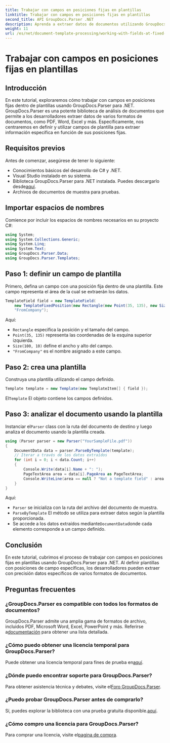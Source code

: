 ```yaml
---
title: Trabajar con campos en posiciones fijas en plantillas
linktitle: Trabajar con campos en posiciones fijas en plantillas
second_title: API GroupDocs.Parser .NET
description: Aprenda a extraer datos de documentos utilizando GroupDocs.Parser para .NET. Tutorial completo con ejemplos de código.
weight: 11
url: /es/net/document-template-processing/working-with-fields-at-fixed-positions-in-templates/
---
```


# Trabajar con campos en posiciones fijas en plantillas

## Introducción
En este tutorial, exploraremos cómo trabajar con campos en posiciones fijas dentro de plantillas usando GroupDocs.Parser para .NET. GroupDocs.Parser es una potente biblioteca de análisis de documentos que permite a los desarrolladores extraer datos de varios formatos de documentos, como PDF, Word, Excel y más. Específicamente, nos centraremos en definir y utilizar campos de plantilla para extraer información específica en función de sus posiciones fijas.
## Requisitos previos
Antes de comenzar, asegúrese de tener lo siguiente:
- Conocimientos básicos del desarrollo de C# y .NET.
- Visual Studio instalado en su sistema.
- Biblioteca GroupDocs.Parser para .NET instalada. Puedes descargarlo desde[aquí](https://releases.groupdocs.com/parser/net/).
- Archivos de documentos de muestra para pruebas.

## Importar espacios de nombres
Comience por incluir los espacios de nombres necesarios en su proyecto C#:
```csharp
using System;
using System.Collections.Generic;
using System.Linq;
using System.Text;
using GroupDocs.Parser.Data;
using GroupDocs.Parser.Templates;
```
## Paso 1: definir un campo de plantilla
Primero, defina un campo con una posición fija dentro de una plantilla. Este campo representa el área de la cual se extraerán los datos.
```csharp
TemplateField field = new TemplateField(
    new TemplateFixedPosition(new Rectangle(new Point(35, 135), new Size(100, 10))),
    "FromCompany");
```
Aquí:
- `Rectangle` especifica la posición y el tamaño del campo.
- `Point(35, 135)` representa las coordenadas de la esquina superior izquierda.
- `Size(100, 10)` define el ancho y alto del campo.
- `"FromCompany"` es el nombre asignado a este campo.
## Paso 2: crea una plantilla
Construya una plantilla utilizando el campo definido.
```csharp
Template template = new Template(new TemplateItem[] { field });
```
 El`Template` El objeto contiene los campos definidos.
## Paso 3: analizar el documento usando la plantilla
 Instanciar el`Parser` class con la ruta del documento de destino y luego analiza el documento usando la plantilla creada.
```csharp
using (Parser parser = new Parser("YourSampleFile.pdf"))
{
    DocumentData data = parser.ParseByTemplate(template);
    // Iterar a través de los datos extraídos
    for (int i = 0; i < data.Count; i++)
    {
        Console.Write(data[i].Name + ": ");
        PageTextArea area = data[i].PageArea as PageTextArea;
        Console.WriteLine(area == null ? "Not a template field" : area.Text);
    }
}
```
Aquí:
- `Parser` se inicializa con la ruta del archivo del documento de muestra.
- `ParseByTemplate` El método se utiliza para extraer datos según la plantilla proporcionada.
-  Se accede a los datos extraídos mediante`DocumentData`donde cada elemento corresponde a un campo definido.

## Conclusión
En este tutorial, cubrimos el proceso de trabajar con campos en posiciones fijas en plantillas usando GroupDocs.Parser para .NET. Al definir plantillas con posiciones de campo específicas, los desarrolladores pueden extraer con precisión datos específicos de varios formatos de documentos.

## Preguntas frecuentes
### ¿GroupDocs.Parser es compatible con todos los formatos de documentos?
 GroupDocs.Parser admite una amplia gama de formatos de archivo, incluidos PDF, Microsoft Word, Excel, PowerPoint y más. Referirse a[documentación](https://tutorials.groupdocs.com/parser/net/) para obtener una lista detallada.
### ¿Cómo puedo obtener una licencia temporal para GroupDocs.Parser?
 Puede obtener una licencia temporal para fines de prueba en[aquí](https://purchase.groupdocs.com/temporary-license/).
### ¿Dónde puedo encontrar soporte para GroupDocs.Parser?
 Para obtener asistencia técnica y debates, visite el[Foro GroupDocs.Parser](https://forum.groupdocs.com/c/parser/17).
### ¿Puedo probar GroupDocs.Parser antes de comprarlo?
 Sí, puedes explorar la biblioteca con una prueba gratuita disponible.[aquí](https://releases.groupdocs.com/).
### ¿Cómo compro una licencia para GroupDocs.Parser?
 Para comprar una licencia, visite el[pagina de compra](https://purchase.groupdocs.com/buy).